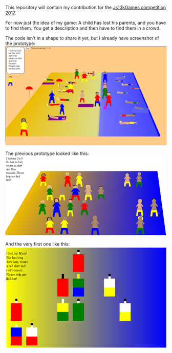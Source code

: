 This repository will contain my contribution for the [Js13kGames competition 2017](http://2017.js13kgames.com/).

For now just the idea of my game: A child has lost his parents, and you have to find them. You get a description and then have to find them in a crowd.

The code isn't in a shape to share it yet, but I already have screenshot of the prototype:
![Screenshot](about/prototype2.png)

The previous prototype looked like this:
![Screenshot](about/prototype1.png)

And the very first one like this:
![Screenshot](about/prototype0.png)
